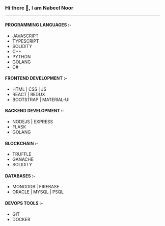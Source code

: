 ### Hi there 👋, I am Nabeel Noor

<!--
**nabeelnoor/nabeelnoor** is a ✨ _special_ ✨ repository because its `README.md` (this file) appears on your GitHub profile.

Here are some ideas to get you started:

- 🔭 I’m currently working on ...
- 🌱 I’m currently learning ...
- 👯 I’m looking to collaborate on ...
- 🤔 I’m looking for help with ...
- 💬 Ask me about ...
- 📫 How to reach me: ...
- 😄 Pronouns: ...
- ⚡ Fun fact: ...
-->
-----
#### PROGRAMMING LANGUAGES :-
- JAVASCRIPT
- TYPESCRIPT
- SOLIDITY
- C++
- PYTHON
- GOLANG
- C#

#### FRONTEND DEVELOPMENT :-
- HTML | CSS | JS
- REACT | REDUX
- BOOTSTRAP | MATERIAL-UI

#### BACKEND DEVELOPMENT :-
- NODEJS | EXPRESS
- FLASK
- GOLANG

#### BLOCKCHAIN :-
- TRUFFLE
- GANACHE
- SOLIDITY

#### DATABASES :-
- MONGODB | FIREBASE
- ORACLE | MYSQL | PSQL

#### DEVOPS TOOLS :-
- GIT
- DOCKER
